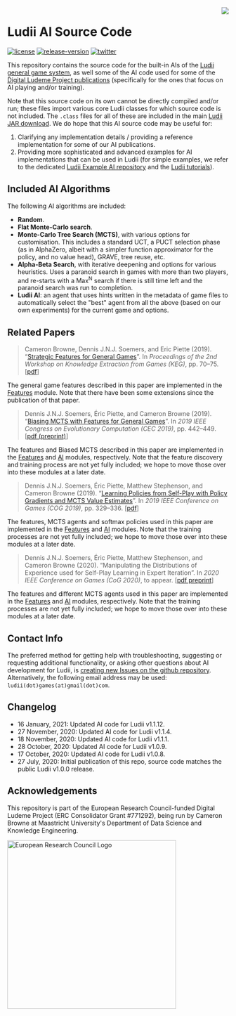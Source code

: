 <img align="right" src="./resources/ludii-logo-64x64.png">

# Ludii AI Source Code

[![license](https://img.shields.io/github/license/Ludeme/LudiiAI)](LICENSE)
[![release-version](https://img.shields.io/github/release-pre/Ludeme/LudiiAI)](https://github.com/Ludeme/LudiiAI/releases)
[![twitter](https://img.shields.io/twitter/follow/ludiigames?style=social)](https://twitter.com/intent/follow?screen_name=ludiigames)

This repository contains the source code for the built-in AIs of the [Ludii general game system](https://ludii.games/),
as well some of the AI code used for some of the [Digital Ludeme Project publications](http://www.ludeme.eu/outputs/) 
(specifically for the ones that focus on AI playing and/or training).

Note that this source code on its own cannot be directly compiled and/or run; these files import various core Ludii
classes for which source code is not included. The `.class` files for all of these are included in the main
[Ludii JAR download](https://ludii.games/download.php). We do hope that this AI source code may be useful for:

1. Clarifying any implementation details / providing a reference implementation for some of our AI publications.
2. Providing more sophisticated and advanced examples for AI implementations that can be used in Ludii (for 
simple examples, we refer to the dedicated [Ludii Example AI repository](https://github.com/Ludeme/LudiiExampleAI)
and the [Ludii tutorials](https://ludiitutorials.readthedocs.io)).

## Included AI Algorithms

The following AI algorithms are included:
- **Random**.
- **Flat Monte-Carlo search**.
- **Monte-Carlo Tree Search (MCTS)**, with various options for customisation. This includes a standard UCT,
a PUCT selection phase (as in AlphaZero, albeit with a simpler function approximator for the policy, 
and no value head), GRAVE, tree reuse, etc.
- **Alpha-Beta Search**, with iterative deepening and options for various heuristics. Uses a paranoid
search in games with more than two players, and re-starts with a Max<sup>N</sup> search if there is
still time left and the paranoid search was run to completion.
- **Ludii AI**: an agent that uses hints written in the metadata of game files to automatically select
the "best" agent from all the above (based on our own experiments) for the current game and options.

## Related Papers

> Cameron Browne, Dennis J.N.J. Soemers, and Eric Piette (2019). “[Strategic Features for General Games](http://ceur-ws.org/Vol-2313/)”. 
> In *Proceedings of the 2nd Workshop on Knowledge Extraction from Games (KEG)*, pp. 70–75. 
> [[pdf](http://ceur-ws.org/Vol-2313/KEG_2019_paper_8.pdf)]

The general game features described in this paper are implemented in the [Features](https://github.com/Ludeme/LudiiAI/tree/master/Features)
module. Note that there have been some extensions since the publication of that paper.

> Dennis J.N.J. Soemers, Éric Piette, and Cameron Browne (2019). “[Biasing MCTS with Features for General Games](https://ieeexplore.ieee.org/document/8790141)”. 
> In *2019 IEEE Congress on Evolutionary Computation (CEC 2019)*, pp. 442–449. 
> [[pdf (preprint)](https://arxiv.org/pdf/1903.08942)]

The features and Biased MCTS described in this paper are implemented in the [Features](https://github.com/Ludeme/LudiiAI/tree/master/Features)
and [AI](https://github.com/Ludeme/LudiiAI/tree/master/AI) modules, respectively. Note that the feature discovery and training process
are not yet fully included; we hope to move those over into these modules at a later date.

> Dennis J.N.J. Soemers, Éric Piette, Matthew Stephenson, and Cameron Browne (2019). 
> “[Learning Policies from Self-Play with Policy Gradients and MCTS Value Estimates](https://ieeexplore.ieee.org/document/8848037)”. 
> In *2019 IEEE Conference on Games (COG 2019)*, pp. 329–336.
> [[pdf](http://www.ieee-cog.org/2019/papers/paper_91.pdf)]

The features, MCTS agents and softmax policies used in this paper are implemented in the [Features](https://github.com/Ludeme/LudiiAI/tree/master/Features)
and [AI](https://github.com/Ludeme/LudiiAI/tree/master/AI) modules. Note that the training processes are not yet fully included;
we hope to move those over into these modules at a later date.

> Dennis J.N.J. Soemers, Éric Piette, Matthew Stephenson, and Cameron Browne (2020). 
> “Manipulating the Distributions of Experience used for Self-Play Learning in Expert Iteration”. 
> In *2020 IEEE Conference on Games (CoG 2020)*, to appear. 
> [[pdf preprint](https://arxiv.org/pdf/2006.00283)]

The features and different MCTS agents used in this paper are implemented in the [Features](https://github.com/Ludeme/LudiiAI/tree/master/Features)
and [AI](https://github.com/Ludeme/LudiiAI/tree/master/AI) modules, respectively. Note that the training processes
are not yet fully included; we hope to move those over into these modules at a later date.

## Contact Info

The preferred method for getting help with troubleshooting, suggesting or
requesting additional functionality, or asking other questions about AI
development for Ludii, is [creating new Issues on the github repository](https://github.com/Ludeme/LudiiAI/issues).
Alternatively, the following email address may be used: `ludii(dot)games(at)gmail(dot)com`.

## Changelog

- 16 January, 2021: Updated AI code for Ludii v1.1.12.
- 27 November, 2020: Updated AI code for Ludii v1.1.4.
- 18 November, 2020: Updated AI code for Ludii v1.1.1.
- 28 October, 2020: Updated AI code for Ludii v1.0.9.
- 17 October, 2020: Updated AI code for Ludii v1.0.8.
- 27 July, 2020: Initial publication of this repo, source code matches the public Ludii v1.0.0 release.

## Acknowledgements

This repository is part of the European Research Council-funded Digital Ludeme Project (ERC Consolidator Grant \#771292), being run by Cameron Browne at Maastricht University's Department of Data Science and Knowledge Engineering. 

<a href="https://erc.europa.eu/"><img src="./resources/LOGO_ERC-FLAG_EU_.jpg" title="Funded by the European Research Council" alt="European Research Council Logo" height="384"></a>
